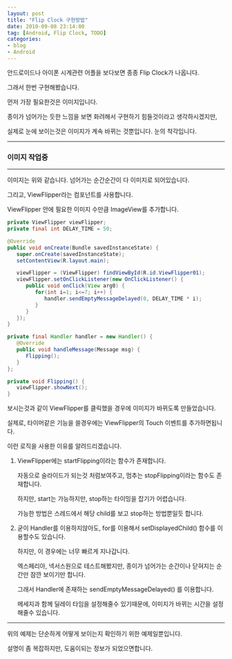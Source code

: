 ```yaml
---
layout: post
title: "Flip Clock 구현방법"
date: 2010-09-08 23:14:00
tag: [Android, Flip Clock, TODO]
categories:
- blog
- Android
---
```


안드로이드나 아이폰 시계관련 어플을 보다보면 종종 Flip Clock가 나옵니다.

그래서 한번 구현해봤습니다.

<!--more-->


먼저 가장 필요한것은 이미지입니다.

종이가 넘어가는 듯한 느낌을 보면 화려해서 구현하기 힘들것이라고 생각하시겠지만,

실제로 눈에 보이는것은 이미지가 계속 바뀌는 것뿐입니다. 눈의 착각입니다.

- - -

### 이미지 작업중

- - -

이미지는 위와 같습니다. 넘어가는 순간순간이 다 이미지로 되어있습니다.

그리고, ViewFlipper라는 컴포넌트를 사용합니다.

ViewFlipper 안에 필요한 이미지 수만큼 ImageView를 추가합니다.



```java 
private ViewFlipper viewFlipper;
private final int DELAY_TIME = 50;

@Override
public void onCreate(Bundle savedInstanceState) {
   super.onCreate(savedInstanceState);
   setContentView(R.layout.main);

   viewFlipper = (ViewFlipper) findViewById(R.id.ViewFlipper01);
   viewFlipper.setOnClickListener(new OnClickListener() {
      public void onClick(View arg0) {
         for(int i=1; i<=7; i++) {
            handler.sendEmptyMessageDelayed(0, DELAY_TIME * i);
         }
      }
   });
}

private final Handler handler = new Handler() {
   @Override
   public void handleMessage(Message msg) {
      Flipping();
   }
};

private void Flipping() {
   viewFlipper.showNext();
}

```

보시는것과 같이 ViewFlipper를 클릭했을 경우에 이미지가 바뀌도록 만들었습니다.

실제로, 타이머같은 기능을 쓸경우에는 ViewFlipper의 Touch 이벤트를 추가하면됩니다.



이런 로직을 사용한 이유를 알려드리겠습니다.

1. ViewFlipper에는 startFlipping이라는 함수가 존재합니다.

   자동으로 슬라이드가 되는것 처럼보여주고, 멈추는 stopFlipping이라는 함수도 존재합니다.

   하지만, start는 가능하지만, stop하는 타이밍을 잡기가 어렵습니다.

   가능한 방법은 스레드에서 해당 child를 보고 stop하는 방법뿐일듯 합니다.

2. 굳이 Handler를 이용하지않아도, for를 이용해서 setDisplayedChild() 함수를 이용할수도 있습니다.

    하지만, 이 경우에는 너무 빠르게 지나갑니다.

    엑스페리아, 넥서스원으로 테스트해봤지만, 종이가 넘어가는 순간이나 닫혀지는 순간만 잠깐 보이기만 합니다.

    그래서 Handler에 존재하는 sendEmptyMessageDelayed() 를 이용합니다.

    메세지과 함께 딜레이 타임을 설정해줄수 있기때문에, 이미지가 바뀌는 시간을 설정해줄수 있습니다.

- - -

위의 예제는 단순하게 어떻게 보이는지 확인하기 위한 예제일뿐입니다.

설명이 좀 복잡하지만, 도움이되는 정보가 되었으면합니다.
